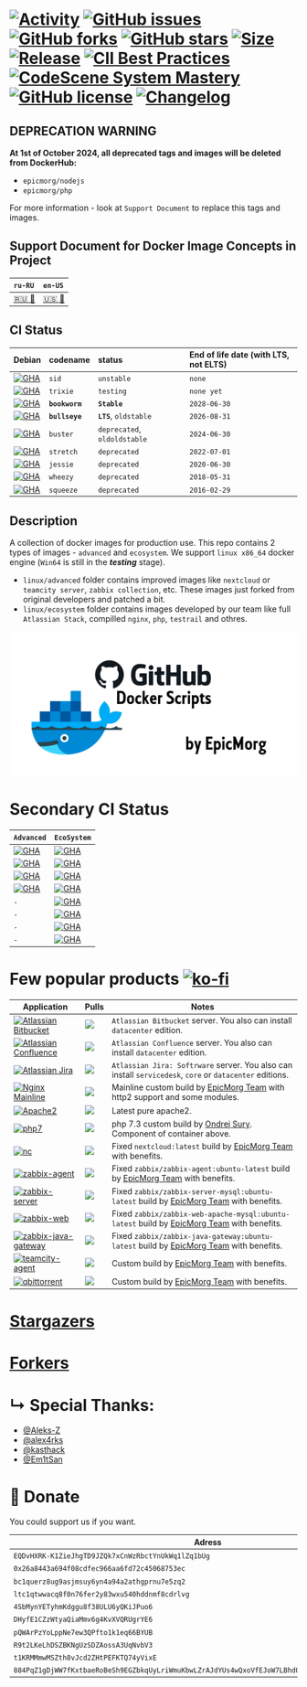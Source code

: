 #  [![Activity](https://img.shields.io/github/commit-activity/m/EpicMorg/docker?label=commits&style=flat-square)](https://github.com/EpicMorg/docker/commits) [![GitHub issues](https://img.shields.io/github/issues/EpicMorg/docker.svg?style=popout-square)](https://github.com/EpicMorg/docker/issues) [![GitHub forks](https://img.shields.io/github/forks/EpicMorg/docker.svg?style=popout-square)](https://github.com/EpicMorg/docker/network) [![GitHub stars](https://img.shields.io/github/stars/EpicMorg/docker.svg?style=popout-square)](https://github.com/EpicMorg/docker/stargazers)  [![Size](https://img.shields.io/github/repo-size/EpicMorg/docker?label=size&style=flat-square)](https://github.com/EpicMorg/docker/archive/master.zip) [![Release](https://img.shields.io/github/v/release/EpicMorg/docker?style=flat-square)](https://github.com/EpicMorg/docker/releases) [![CII Best Practices](https://bestpractices.coreinfrastructure.org/projects/3658/badge)](https://bestpractices.coreinfrastructure.org/projects/3658) [![CodeScene System Mastery](https://codescene.io/projects/6535/status-badges/system-mastery)](https://codescene.io/projects/6535) [![GitHub license](https://img.shields.io/github/license/EpicMorg/docker.svg?style=popout-square)](LICENSE.md) [![Changelog](https://img.shields.io/badge/Changelog-yellow.svg?style=popout-square)](CHANGELOG.md)

## DEPRECATION WARNING

**At 1st of October 2024, all deprecated tags and images will be deleted from DockerHub:**

* `epicmorg/nodejs`
* `epicmorg/php`

For more information - look at `Support Document` to replace this tags and images.

## Support Document for Docker Image Concepts in Project

| `ru-RU` | `en-US` | 
|:-------------|:-------------|
| [:ru: :bookmark_tabs:](SUPPORT.ru.md) | [:us: :bookmark_tabs:](SUPPORT.md)

## CI Status

| Debian | **codename** | **status** | **End of life date (with LTS, not ELTS)**
|:-------------|:-------------|:-------------|:-------------|
| [![GHA](https://img.shields.io/github/actions/workflow/status/EpicMorg/docker/epicmorg.base.images.debian.sid.yml?label=SID&logo=Debian%20sid%20Images&style=flat-square)](https://github.com/EpicMorg/docker/actions/workflows/epicmorg.base.images.debian.sid.yml) | `sid` | `unstable` | `none` |
| [![GHA](https://img.shields.io/github/actions/workflow/status/EpicMorg/docker/epicmorg.base.images.debian.13.yml?label=13&logo=Debian%2013%20Images&style=flat-square)](https://github.com/EpicMorg/docker/actions/workflows/epicmorg.base.images.debian.13.yml) | `trixie` | `testing` | `none yet` |
| [![GHA](https://img.shields.io/github/actions/workflow/status/EpicMorg/docker/epicmorg.base.images.debian.12.yml?label=12&logo=Debian%2012%20Images&style=flat-square)](https://github.com/EpicMorg/docker/actions/workflows/epicmorg.base.images.debian.12.yml) | **`bookworm`** | **`Stable`**  | `2028-06-30` |
| [![GHA](https://img.shields.io/github/actions/workflow/status/EpicMorg/docker/epicmorg.base.images.debian.11.yml?label=11&logo=Debian%2011%20Images&style=flat-square)](https://github.com/EpicMorg/docker/actions/workflows/epicmorg.base.images.debian.11.yml) | **`bullseye`**  | **`LTS`**, `oldstable`| `2026-08-31` |
| [![GHA](https://img.shields.io/github/actions/workflow/status/EpicMorg/docker/epicmorg.base.images.debian.10.yml?label=10&logo=Debian%20Legacy%20Images&style=flat-square)](https://github.com/EpicMorg/docker/actions/workflows/epicmorg.base.images.debian.10.yml) | `buster` | `deprecated`, `oldoldstable `| `2024-06-30` |
| [![GHA](https://img.shields.io/github/actions/workflow/status/EpicMorg/docker/epicmorg.base.images.debian.9.yml?label=9&logo=Debian%20Legacy%20Images&style=flat-square)](https://github.com/EpicMorg/docker/actions/workflows/epicmorg.base.images.debian.9.yml) | `stretch` | `deprecated` | `2022-07-01` |
| [![GHA](https://img.shields.io/github/actions/workflow/status/EpicMorg/docker/epicmorg.base.images.debian.8.yml?label=8&logo=Debian%20Legacy%20Images&style=flat-square)](https://github.com/EpicMorg/docker/actions/workflows/epicmorg.base.images.debian.8.yml) | `jessie` | `deprecated` | `2020-06-30` |
| [![GHA](https://img.shields.io/github/actions/workflow/status/EpicMorg/docker/epicmorg.base.images.debian.7.yml?label=7&logo=Debian%20Legacy%20Images&style=flat-square)](https://github.com/EpicMorg/docker/actions/workflows/epicmorg.base.images.debian.7.yml) | `wheezy` | `deprecated` | `2018-05-31` |
| [![GHA](https://img.shields.io/github/actions/workflow/status/EpicMorg/docker/epicmorg.base.images.debian.6.yml?label=6&logo=Debian%20Legacy%20Images&style=flat-square)](https://github.com/EpicMorg/docker/actions/workflows/epicmorg.base.images.debian.6.yml) | `squeeze` | `deprecated` | `2016-02-29` |

## Description
A collection of docker images for production use. This repo contains 2 types of images - `advanced` and `ecosystem`. We support `linux x86_64` docker engine (`Win64` is still in the ***testing*** stage).

* `linux/advanced` folder contains improved images like `nextcloud` or `teamcity server`, `zabbix collection`, etc. These images just forked from original developers and patched a bit.
* `linux/ecosystem` folder contains images developed by our team like full `Atlassian Stack`, compilled `nginx`, `php`, `testrail` and othres.

![](https://raw.githubusercontent.com/EpicMorg/docker/master/.github/logo.png)

# Secondary CI Status

| `Advanced` | `EcoSystem` | 
|:-------------|:-------------|
| [![GHA](https://img.shields.io/github/actions/workflow/status/EpicMorg/docker/epicmorg.advanced.images.yml?label=EpicMorg%20Advanced%20Images&logo=EpicMorg%20Advanced%20Images&style=flat-square)](https://github.com/EpicMorg/docker/actions/workflows/epicmorg.advanced.images.yml) | [![GHA](https://img.shields.io/github/actions/workflow/status/EpicMorg/docker/epicmorg.base.images.postgresql.yml?label=PostgreSQL%20Images&logo=PostgreSQL%20Images&style=flat-square)](https://github.com/EpicMorg/docker/actions/workflows/epicmorg.base.images.postgresql.yml) 
| [![GHA](https://img.shields.io/github/actions/workflow/status/EpicMorg/docker/epicmorg.advanced.nextcloud.images.yml?label=Nextcloud%20Images&logo=Nextcloud%20Images&style=flat-square)](https://github.com/EpicMorg/docker/actions/workflows/epicmorg.advanced.nextcloud.images.yml) | [![GHA](https://img.shields.io/github/actions/workflow/status/EpicMorg/docker/epicmorg.base.images.web.yml?label=Web%20Images&logo=Web%20Images&style=flat-square)](https://github.com/EpicMorg/docker/actions/workflows/epicmorg.base.images.web.yml)
| [![GHA](https://img.shields.io/github/actions/workflow/status/EpicMorg/docker/epicmorg.advanced.zabbix.images.yml?label=Zabbix%20Images&logo=Zabbix%20Images&style=flat-square)](https://github.com/EpicMorg/docker/actions/workflows/epicmorg.advanced.zabbix.images.yml)  | [![GHA](https://img.shields.io/github/actions/workflow/status/EpicMorg/docker/epicmorg.base.images.testrail.yml?label=Testrail%20Images&logo=Testrail%20Images&style=flat-square)](https://github.com/EpicMorg/docker/actions/workflows/epicmorg.base.images.testrail.yml)
| [![GHA](https://img.shields.io/github/actions/workflow/status/EpicMorg/docker/epicmorg.advanced.vscode.images.yml?label=Vscode%20Server%20Images&logo=Vscode%20Server%20Images&style=flat-square)](https://github.com/EpicMorg/docker/actions/workflows/epicmorg.advanced.vscode.images.yml) | [![GHA](https://img.shields.io/github/actions/workflow/status/EpicMorg/docker/epicmorg.base.images.teamcity.agents.yml?label=TeamCity%20Agents%20Images&logo=TeamCity%20Agents%20Images&style=flat-square)](https://github.com/EpicMorg/docker/actions/workflows/epicmorg.base.images.teamcity.agents.yml)
| `-` | [![GHA](https://img.shields.io/github/actions/workflow/status/EpicMorg/docker/epicmorg.ecosysctem.misc.images.yml?label=EcoSystem%20Misc%20Images&logo=EcoSystem%20Misc%20Images&style=flat-square)](https://github.com/EpicMorg/docker/actions/workflows/epicmorg.ecosysctem.misc.images.yml)
| `-` | [![GHA](https://img.shields.io/github/actions/workflow/status/EpicMorg/docker/epicmorg.base.images.current.atlassian.yml?label=Atlassian%20Images&logo=Atlassian%20Images&style=flat-square)](https://github.com/EpicMorg/docker/actions/workflows/epicmorg.base.images.current.atlassian.yml)
| `-` | [![GHA](https://img.shields.io/github/actions/workflow/status/EpicMorg/docker/epicmorg.base.images.perforce.yml?label=Perfocre%20Images&logo=Perfocre%20Images&style=flat-square)](https://github.com/EpicMorg/docker/actions/workflows/epicmorg.base.images.perforce.yml)
| `-` | [![GHA](https://img.shields.io/github/actions/workflow/status/EpicMorg/docker/epicmorg.base.images.giltab.runners.yml?label=Gitlab%20Runner%20Images&logo=Gitlab%20Runner%20Images&style=flat-square)](https://github.com/EpicMorg/docker/actions/workflows/epicmorg.base.images.giltab.runners.yml)

# Few popular products [![ko-fi](https://www.ko-fi.com/img/githubbutton_sm.svg)](https://ko-fi.com/B0B81CUI4)

| Application   | Pulls | Notes
| ------  | ------ | ------
| [![Atlassian Bitbucket](https://img.shields.io/badge/Atlassian%20Bitbucket--brightgreen.svg?style=popout-square)](https://www.atlassian.com/software/bitbucket/download) | [![](https://img.shields.io/docker/pulls/epicmorg/bitbucket.svg?style=popout-square)](https://hub.docker.com/r/epicmorg/bitbucket/) | `Atlassian Bitbucket` server. You also can install `datacenter` edition.
| [![Atlassian Confluence](https://img.shields.io/badge/Atlassian%20Confluence--brightgreen.svg?style=popout-square)](https://www.atlassian.com/software/confluence/download) |   [![](https://img.shields.io/docker/pulls/epicmorg/confluence.svg?style=popout-square)](https://hub.docker.com/r/epicmorg/confluence/) | `Atlassian Confluence` server. You also can install `datacenter` edition.
| [![Atlassian Jira](https://img.shields.io/badge/Atlassian%20Jira--brightgreen.svg?style=popout-square)](https://www.atlassian.com/software/jira/download) | [![](https://img.shields.io/docker/pulls/epicmorg/jira.svg?style=popout-square)](https://hub.docker.com/r/epicmorg/jira/) | `Atlassian Jira: Softrware` server.  You also can install `servicedesk`, `core` or `datacenter` editions.
| [![Nginx Mainline](https://img.shields.io/badge/Nginx--brightgreen.svg?style=popout-square)](https://nginx.org/en/download.html) |   [![](https://img.shields.io/docker/pulls/epicmorg/nginx.svg?style=popout-square)](https://hub.docker.com/r/epicmorg/nginx/) | Mainline custom build by [EpicMorg Team](https://github.com/EpicMorg) with http2 support and some modules.
| [![Apache2](https://img.shields.io/badge/Apache2--brightgreen.svg?style=popout-square)](https://deb.sury.su/)  |  [![](https://img.shields.io/docker/pulls/epicmorg/apache2.svg?style=popout-square)](https://hub.docker.com/r/epicmorg/apache2/ ) | Latest pure apache2.
| [![php7](https://img.shields.io/badge/php7--brightgreen.svg?style=popout-square)](https://deb.sury.su/) | [![](https://img.shields.io/docker/pulls/epicmorg/apache2.svg?style=popout-square)](https://hub.docker.com/r/epicmorg/apache2/ ) |  php 7.3 custom build by [Ondrej Sury](https://launchpad.net/~ondrej). Component of container above.
| [![nc](https://img.shields.io/badge/NextCloud--brightgreen.svg?style=popout-square)](https://hub.docker.com/_/nextcloud)  |  [![](https://img.shields.io/docker/pulls/epicmorg/nextcloud.svg?style=popout-square)](https://hub.docker.com/r/epicmorg/nextcloud/ ) | Fixed `nextcloud:latest` build by [EpicMorg Team](https://github.com/EpicMorg) with benefits.
| [![zabbix-agent](https://img.shields.io/badge/Zabbix%20Agent--brightgreen.svg?style=popout-square)](https://github.com/zabbix/zabbix-docker)  | [![](https://img.shields.io/docker/pulls/epicmorg/zabbix-agent.svg?style=popout-square)](https://hub.docker.com/r/epicmorg/zabbix-agent/ ) | Fixed `zabbix/zabbix-agent:ubuntu-latest` build by [EpicMorg Team](https://github.com/EpicMorg) with benefits.
| [![zabbix-server](https://img.shields.io/badge/Zabbix%20Server--brightgreen.svg?style=popout-square)](https://github.com/zabbix/zabbix-docker)  | [![](https://img.shields.io/docker/pulls/epicmorg/zabbix-server-mysql.svg?style=popout-square)](https://hub.docker.com/r/epicmorg/zabbix-server-mysql/ ) | Fixed `zabbix/zabbix-server-mysql:ubuntu-latest` build by [EpicMorg Team](https://github.com/EpicMorg) with benefits.
| [![zabbix-web](https://img.shields.io/badge/Zabbix%20Web--brightgreen.svg?style=popout-square)](https://github.com/zabbix/zabbix-docker)  | [![](https://img.shields.io/docker/pulls/epicmorg/zabbix-web-apache-mysql.svg?style=popout-square)](https://hub.docker.com/r/epicmorg/zabbix-web-apache-mysql/ ) | Fixed `zabbix/zabbix-web-apache-mysql:ubuntu-latest` build by [EpicMorg Team](https://github.com/EpicMorg) with benefits.
| [![zabbix-java-gateway](https://img.shields.io/badge/Zabbix%20JavaGW--brightgreen.svg?style=popout-square)](https://github.com/zabbix/zabbix-docker)  | [![](https://img.shields.io/docker/pulls/epicmorg/zabbix-java-gateway.svg?style=popout-square)](https://hub.docker.com/r/epicmorg/zabbix-java-gateway/ ) | Fixed `zabbix/zabbix-java-gateway:ubuntu-latest` build by [EpicMorg Team](https://github.com/EpicMorg) with benefits.
| [![teamcity-agent](https://img.shields.io/badge/TeamCity%20Agent--brightgreen.svg?style=popout-square)](https://github.com/JetBrains/teamcity-docker-agent)  | [![](https://img.shields.io/docker/pulls/epicmorg/teamcity-agent.svg?style=popout-square)](https://hub.docker.com/r/epicmorg/teamcity-agent/ ) | Custom build by [EpicMorg Team](https://github.com/EpicMorg) with benefits.
| [![qbittorrent](https://img.shields.io/badge/qBittorrent--brightgreen.svg?style=popout-square)](https://github.com/qbittorrent/qBittorrent)  | [![](https://img.shields.io/docker/pulls/epicmorg/qbittorrent.svg?style=popout-square)](https://hub.docker.com/r/epicmorg/qbittorrent/ ) | Custom build by [EpicMorg Team](https://github.com/EpicMorg) with benefits.


# [Stargazers](https://github.com/EpicMorg/docker/stargazers)

# [Forkers](https://github.com/EpicMorg/docker/network/members)

# &#8627; Special Thanks:

* [@Aleks-Z](https://github.com/Aleks-Z)
* [@alex4rks](https://github.com/alex4rks)
* [@kasthack](https://github.com/kasthack)
* [@Em1tSan](https://github.com/Em1tSan)

# :money_with_wings: Donate

You could support us if you want.

| Adress   | Name | Coin 
| ------  | ------ | ------ 
| `EQDvHXRK-K1ZieJhgTD9JZQk7xCnWzRbctYnUkWq1lZq1bUg` | Toncoin | TON
| `0x26a8443a694f08cdfec966aa6fd72c45068753ec` | Ethereum | ETH
| `bc1querz8ug9asjmsuy6yn4a94a2athgprnu7e5zq2` | Bitcoin | BTC	
| `ltc1qtwwacq8f0n76fer2y83wxu540hddnmf8cdrlvg` | Litecoin | LTC	
| `4SbMynYETyhmKdggu8f38ULU6yQKiJPuo6` | Novacoin | NVC 
| `DHyfE1CZzWtyaQiaMmv6g4KvXVQRUgrYE6` | Dogecoin | DOGE	
| `pQWArPzYoLppNe7ew3QPfto1k1eq66BYUB` | Peercoin | PPC	
| `R9t2LKeLhDSZBKNgUzSDZAossA3UqNvbV3` | Ravencoin | RVN	
| `t1KRMMmwMSZth8vJcd2ZHtPEFKTQ74yVixE` | ZCash | ZEC	
| `884PqZ1gDjWW7fKxtbaeRoBeSh9EGZbkqUyLriWmuKbwLZrAJdYUs4wQxoVfEJoW7LBhdQMP9cFhZQpJr6xvg7esHLdCbb1` | Monero | XMR	
